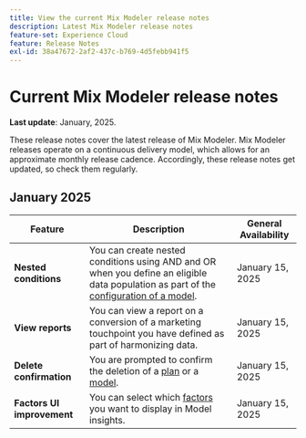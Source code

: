 ```yaml
---
title: View the current Mix Modeler release notes
description: Latest Mix Modeler release notes
feature-set: Experience Cloud
feature: Release Notes
exl-id: 38a47672-2af2-437c-b769-4d5febb941f5
---
```

# Current Mix Modeler release notes

**Last update**: January, 2025.

These release notes cover the latest release of Mix Modeler. Mix Modeler releases operate on a continuous delivery model, which allows for an approximate monthly release cadence. Accordingly, these release notes get updated, so check them regularly.

## January 2025

| Feature | Description | General Availability |
|---|---|---|
| **Nested conditions** | You can create nested conditions using AND and OR when you define an eligible data population as part of the [configuration of a model](/help/models/create.md#configure). | January 15, 2025 |
| **View reports** | You can view a report on a conversion of a marketing touchpoint you have defined as part of harmonizing data. | January 15, 2025 |
| **Delete confirmation** | You are prompted to confirm the deletion of a [plan](/help/plans/overview.md#delete-plans) or a [model](/help/models/overview.md#delete-models). | January 15, 2025 |
| **Factors UI improvement** | You can select which [factors](/help/models/insights.md#factors-beta) you want to display in Model insights. | January 15, 2025 |

